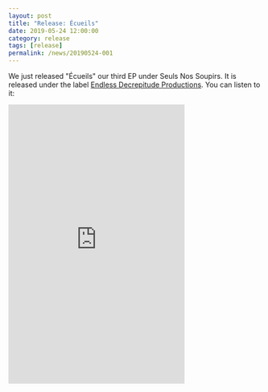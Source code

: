 ```yaml
---
layout: post
title: "Release: Écueils"
date: 2019-05-24 12:00:00
category: release
tags: [release]
permalink: /news/20190524-001
---
```


We just released "Écueils" our third EP under Seuls Nos Soupirs. It is released under the label [Endless Decrepitude Productions](https://twitter.com/edpfrance). You can <!--more--> listen to it:

<iframe style="border: 0; width: 350px; height: 555px;" src="https://bandcamp.com/EmbeddedPlayer/album=2547953894/size=large/bgcol=333333/linkcol=ffffff/transparent=true/" seamless><a href="https://endlessdecrepitudeprod.bandcamp.com/album/ecueils">Ecueils by Seuls Nos Soupirs</a></iframe>